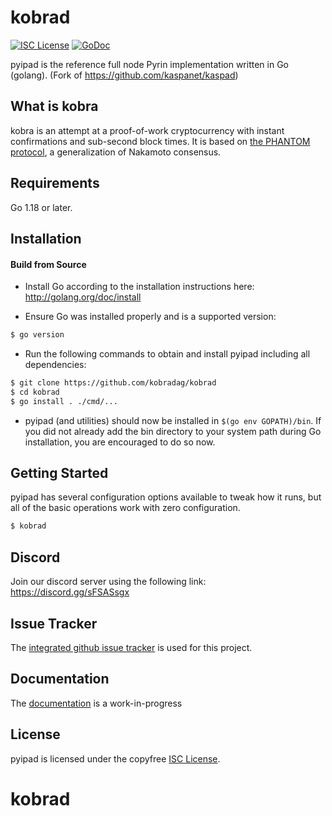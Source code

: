 

kobrad
====

[![ISC License](http://img.shields.io/badge/license-ISC-blue.svg)](https://choosealicense.com/licenses/isc/)
[![GoDoc](https://img.shields.io/badge/godoc-reference-blue.svg)](http://godoc.org/github.com/Pyrinpyi/pyipad)

pyipad is the reference full node Pyrin implementation written in Go (golang).
(Fork of https://github.com/kaspanet/kaspad)

## What is kobra

kobra is an attempt at a proof-of-work cryptocurrency with instant confirmations and sub-second block times. It is based on [the PHANTOM protocol](https://eprint.iacr.org/2018/104.pdf), a generalization of Nakamoto consensus.

## Requirements

Go 1.18 or later.

## Installation

#### Build from Source

- Install Go according to the installation instructions here:
  http://golang.org/doc/install

- Ensure Go was installed properly and is a supported version:

```bash
$ go version
```

- Run the following commands to obtain and install pyipad including all dependencies:

```bash
$ git clone https://github.com/kobradag/kobrad
$ cd kobrad
$ go install . ./cmd/...
```

- pyipad (and utilities) should now be installed in `$(go env GOPATH)/bin`. If you did
  not already add the bin directory to your system path during Go installation,
  you are encouraged to do so now.


## Getting Started

pyipad has several configuration options available to tweak how it runs, but all
of the basic operations work with zero configuration.

```bash
$ kobrad
```

## Discord
Join our discord server using the following link: https://discord.gg/sFSASsgx

## Issue Tracker

The [integrated github issue tracker](https://github.com/kobradag/kobrad/issues)
is used for this project.

## Documentation

The [documentation](https://github.com/kobradag/docs) is a work-in-progress

## License

pyipad is licensed under the copyfree [ISC License](https://choosealicense.com/licenses/isc/).
# kobrad
 
